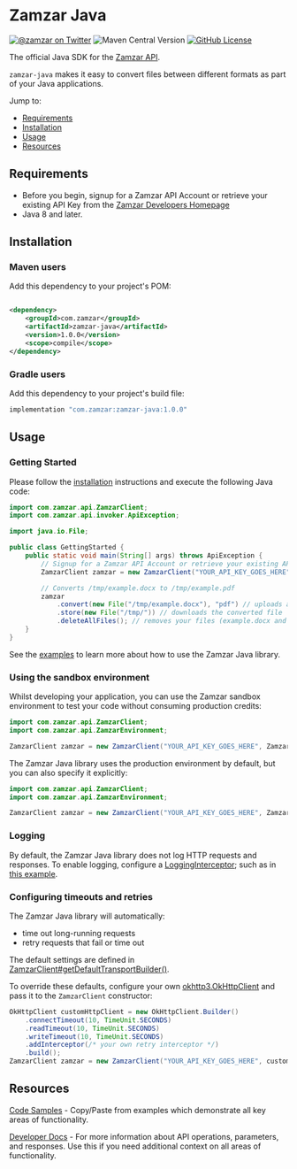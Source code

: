 # Zamzar Java

[![@zamzar on Twitter](https://img.shields.io/badge/twitter-zamzar-blue)](https://twitter.com/zamzar)
![Maven Central Version](https://img.shields.io/maven-central/v/com.zamzar/zamzar-java)
[![GitHub License](https://img.shields.io/github/license/zamzar/zamzar-mock)](https://github.com/zamzar/zamzar-mock/blob/main/LICENSE)

The official Java SDK for the [Zamzar API](https://developers.zamzar.com).

`zamzar-java` makes it easy to convert files between different formats as part of your Java applications.

Jump to:

- [Requirements](#requirements)
- [Installation](#installation)
- [Usage](#usage)
- [Resources](#resources)

## Requirements

- Before you begin, signup for a Zamzar API Account or retrieve your existing API Key from
  the [Zamzar Developers Homepage](https://developers.zamzar.com/user)
- Java 8 and later.

## Installation

### Maven users

Add this dependency to your project's POM:

```xml

<dependency>
    <groupId>com.zamzar</groupId>
    <artifactId>zamzar-java</artifactId>
    <version>1.0.0</version>
    <scope>compile</scope>
</dependency>
```

### Gradle users

Add this dependency to your project's build file:

```groovy
implementation "com.zamzar:zamzar-java:1.0.0"
```

## Usage

### Getting Started

Please follow the [installation](#installation) instructions and execute the following Java code:

```java
import com.zamzar.api.ZamzarClient;
import com.zamzar.api.invoker.ApiException;

import java.io.File;

public class GettingStarted {
    public static void main(String[] args) throws ApiException {
        // Signup for a Zamzar API Account or retrieve your existing API Key from https://developers.zamzar.com
        ZamzarClient zamzar = new ZamzarClient("YOUR_API_KEY_GOES_HERE");

        // Converts /tmp/example.docx to /tmp/example.pdf
        zamzar
            .convert(new File("/tmp/example.docx"), "pdf") // uploads and converts your file
            .store(new File("/tmp/")) // downloads the converted file
            .deleteAllFiles(); // removes your files (example.docx and example.pdf) from Zamzar's servers
    }
}
```

See the [examples](https://github.com/zamzar/zamzar-java/tree/main/src/test/java/com/zamzar/api/examples) to learn more
about how to use the Zamzar Java library.

### Using the sandbox environment

Whilst developing your application, you can use the Zamzar sandbox environment to test your code without consuming
production credits:

```java
import com.zamzar.api.ZamzarClient;
import com.zamzar.api.ZamzarEnvironment;

ZamzarClient zamzar = new ZamzarClient("YOUR_API_KEY_GOES_HERE", ZamzarEnvironment.SANDBOX);
```

The Zamzar Java library uses the production environment by default, but you can also specify it explicitly:

```java
import com.zamzar.api.ZamzarClient;
import com.zamzar.api.ZamzarEnvironment;

ZamzarClient zamzar = new ZamzarClient("YOUR_API_KEY_GOES_HERE", ZamzarEnvironment.PRODUCTION);
```

### Logging

By default, the Zamzar Java library does not log HTTP requests and responses. To enable logging, configure a
[LoggingInterceptor](https://square.github.io/okhttp/5.x/logging-interceptor/okhttp3.logging/-http-logging-interceptor/index.html);
such as in
[this example](https://github.com/zamzar/zamzar-java/blob/e842490d1e4c2aba7d7e7c49f967c7ecb8a90062/src/test/java/com/zamzar/api/examples/client/Logging.java).

### Configuring timeouts and retries

The Zamzar Java library will automatically:

* time out long-running requests
* retry requests that fail or time out

The default settings are defined in
[ZamzarClient#getDefaultTransportBuilder()](https://github.com/zamzar/zamzar-java/blob/main/src/main/java/com/zamzar/api/ZamzarClient.java).

To override these defaults, configure your
own [okhttp3.OkHttpClient](https://square.github.io/okhttp/5.x/okhttp/okhttp3/-ok-http-client/index.html) and pass it to
the `ZamzarClient` constructor:

```java
OkHttpClient customHttpClient = new OkHttpClient.Builder()
    .connectTimeout(10, TimeUnit.SECONDS)
    .readTimeout(10, TimeUnit.SECONDS)
    .writeTimeout(10, TimeUnit.SECONDS)
    .addInterceptor(/* your own retry interceptor */)
    .build();
ZamzarClient zamzar = new ZamzarClient("YOUR_API_KEY_GOES_HERE", customTransport);
```

## Resources

[Code Samples](https://github.com/zamzar/zamzar-java/tree/main/src/test/java/com/zamzar/api/examples) - Copy/Paste from
examples which demonstrate all key areas of functionality.

[Developer Docs](https://developers.zamzar.com/docs) - For more information about API operations, parameters, and
responses. Use this if you need additional context on all areas of functionality.
